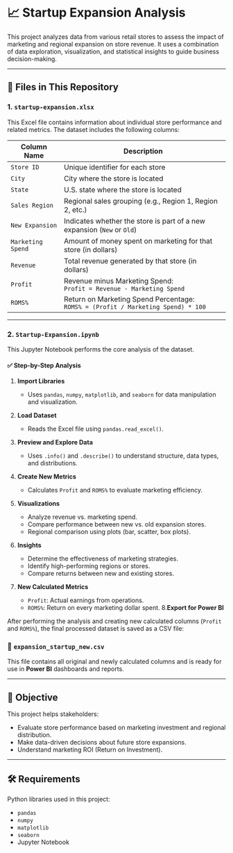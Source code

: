 # 📈 Startup Expansion Analysis

This project analyzes data from various retail stores to assess the impact of marketing and regional expansion on store revenue. It uses a combination of data exploration, visualization, and statistical insights to guide business decision-making.

---

## 📁 Files in This Repository

### 1. `startup-expansion.xlsx`

This Excel file contains information about individual store performance and related metrics. The dataset includes the following columns:

| Column Name         | Description                                                                 |
|---------------------|-----------------------------------------------------------------------------|
| `Store ID`          | Unique identifier for each store                                            |
| `City`              | City where the store is located                                             |
| `State`             | U.S. state where the store is located                                       |
| `Sales Region`      | Regional sales grouping (e.g., Region 1, Region 2, etc.)                    |
| `New Expansion`     | Indicates whether the store is part of a new expansion (`New` or `Old`)     |
| `Marketing Spend`   | Amount of money spent on marketing for that store (in dollars)              |
| `Revenue`           | Total revenue generated by that store (in dollars)                          |
| `Profit`            | Revenue minus Marketing Spend:<br> `Profit = Revenue - Marketing Spend`     |
| `ROMS%`             | Return on Marketing Spend Percentage:<br> `ROMS% = (Profit / Marketing Spend) * 100` |

---

### 2. `Startup-Expansion.ipynb`

This Jupyter Notebook performs the core analysis of the dataset.

#### ✅ Step-by-Step Analysis

1. **Import Libraries**
   - Uses `pandas`, `numpy`, `matplotlib`, and `seaborn` for data manipulation and visualization.

2. **Load Dataset**
   - Reads the Excel file using `pandas.read_excel()`.

3. **Preview and Explore Data**
   - Uses `.info()` and `.describe()` to understand structure, data types, and distributions.

4. **Create New Metrics**
   - Calculates `Profit` and `ROMS%` to evaluate marketing efficiency.

5. **Visualizations**
   - Analyze revenue vs. marketing spend.
   - Compare performance between new vs. old expansion stores.
   - Regional comparison using plots (bar, scatter, box plots).

6. **Insights**
   - Determine the effectiveness of marketing strategies.
   - Identify high-performing regions or stores.
   - Compare returns between new and existing stores.

7. **New Calculated Metrics**
   - `Profit`: Actual earnings from operations.
   - `ROMS%`: Return on every marketing dollar spent.
8.**Export for Power BI**

After performing the analysis and creating new calculated columns (`Profit` and `ROMS%`), the final processed dataset is saved as a CSV file:

### 📁 `expansion_startup_new.csv`

This file contains all original and newly calculated columns and is ready for use in **Power BI** dashboards and reports.

---

## 🎯 Objective

This project helps stakeholders:

- Evaluate store performance based on marketing investment and regional distribution.
- Make data-driven decisions about future store expansions.
- Understand marketing ROI (Return on Investment).

---

## 🛠 Requirements

Python libraries used in this project:

- `pandas`
- `numpy`
- `matplotlib`
- `seaborn`
- Jupyter Notebook


